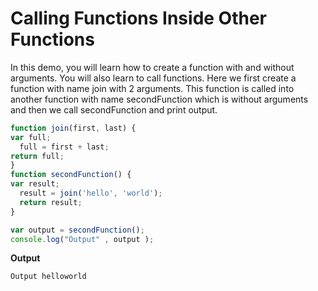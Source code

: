 # Calling Functions Inside Other Functions 

In this demo, you will learn how to create a function with and without arguments. You will also learn to call functions. Here we first create a function with name join with 2 arguments. This function is called into another function with name secondFunction which is without arguments and then we call secondFunction and print output.



```js
function join(first, last) {
var full;
  full = first + last;
return full;
}
function secondFunction() {
var result;
  result = join('hello', 'world');
  return result;
}

var output = secondFunction();
console.log("Output" , output );
```

**Output**

```
Output helloworld
```